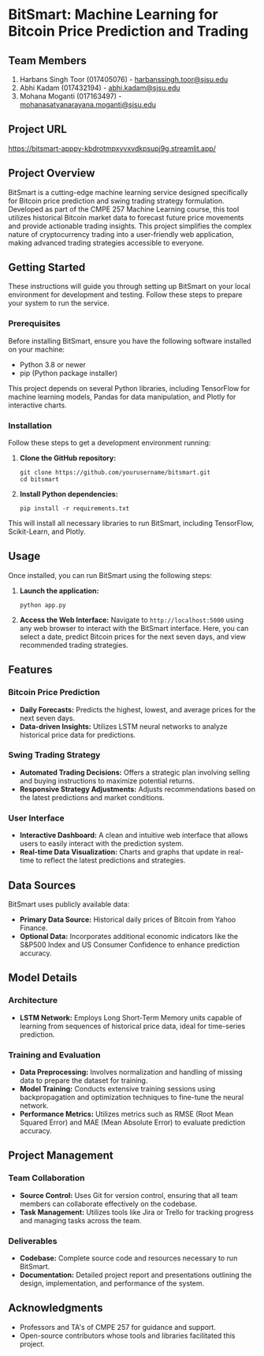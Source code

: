 # BitSmart: Machine Learning for Bitcoin Price Prediction and Trading

## Team Members

1. Harbans Singh Toor (017405076) - harbanssingh.toor@sjsu.edu
2. Abhi Kadam (017432194) - abhi.kadam@sjsu.edu
3. Mohana Moganti (017163497) - mohanasatyanarayana.moganti@sjsu.edu

## Project URL

https://bitsmart-apppy-kbdrotmpxyvxvdkpsupj9g.streamlit.app/


## Project Overview

BitSmart is a cutting-edge machine learning service designed specifically for Bitcoin price prediction and swing trading strategy formulation. Developed as part of the CMPE 257 Machine Learning course, this tool utilizes historical Bitcoin market data to forecast future price movements and provide actionable trading insights. This project simplifies the complex nature of cryptocurrency trading into a user-friendly web application, making advanced trading strategies accessible to everyone.

## Getting Started

These instructions will guide you through setting up BitSmart on your local environment for development and testing. Follow these steps to prepare your system to run the service.

### Prerequisites

Before installing BitSmart, ensure you have the following software installed on your machine:
- Python 3.8 or newer
- pip (Python package installer)

This project depends on several Python libraries, including TensorFlow for machine learning models, Pandas for data manipulation, and Plotly for interactive charts.

### Installation

Follow these steps to get a development environment running:

1. **Clone the GitHub repository:**
   ```
   git clone https://github.com/yourusername/bitsmart.git
   cd bitsmart
   ```

2. **Install Python dependencies:**
   ```
   pip install -r requirements.txt
   ```

This will install all necessary libraries to run BitSmart, including TensorFlow, Scikit-Learn, and Plotly.

## Usage

Once installed, you can run BitSmart using the following steps:

1. **Launch the application:**
   ```
   python app.py
   ```

2. **Access the Web Interface:**
   Navigate to `http://localhost:5000` using any web browser to interact with the BitSmart interface. Here, you can select a date, predict Bitcoin prices for the next seven days, and view recommended trading strategies.

## Features

### Bitcoin Price Prediction
- **Daily Forecasts:** Predicts the highest, lowest, and average prices for the next seven days.
- **Data-driven Insights:** Utilizes LSTM neural networks to analyze historical price data for predictions.

### Swing Trading Strategy
- **Automated Trading Decisions:** Offers a strategic plan involving selling and buying instructions to maximize potential returns.
- **Responsive Strategy Adjustments:** Adjusts recommendations based on the latest predictions and market conditions.

### User Interface
- **Interactive Dashboard:** A clean and intuitive web interface that allows users to easily interact with the prediction system.
- **Real-time Data Visualization:** Charts and graphs that update in real-time to reflect the latest predictions and strategies.

## Data Sources

BitSmart uses publicly available data:
- **Primary Data Source:** Historical daily prices of Bitcoin from Yahoo Finance.
- **Optional Data:** Incorporates additional economic indicators like the S&P500 Index and US Consumer Confidence to enhance prediction accuracy.

## Model Details

### Architecture
- **LSTM Network:** Employs Long Short-Term Memory units capable of learning from sequences of historical price data, ideal for time-series prediction.

### Training and Evaluation
- **Data Preprocessing:** Involves normalization and handling of missing data to prepare the dataset for training.
- **Model Training:** Conducts extensive training sessions using backpropagation and optimization techniques to fine-tune the neural network.
- **Performance Metrics:** Utilizes metrics such as RMSE (Root Mean Squared Error) and MAE (Mean Absolute Error) to evaluate prediction accuracy.

## Project Management

### Team Collaboration
- **Source Control:** Uses Git for version control, ensuring that all team members can collaborate effectively on the codebase.
- **Task Management:** Utilizes tools like Jira or Trello for tracking progress and managing tasks across the team.

### Deliverables
- **Codebase:** Complete source code and resources necessary to run BitSmart.
- **Documentation:** Detailed project report and presentations outlining the design, implementation, and performance of the system.

## Acknowledgments

- Professors and TA's of CMPE 257 for guidance and support.
- Open-source contributors whose tools and libraries facilitated this project.
